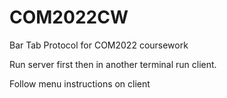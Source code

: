 # COM2022CW
Bar Tab Protocol for COM2022 coursework

Run server first then in another terminal run client.

Follow menu instructions on client